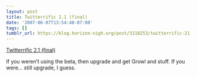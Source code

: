 ```yaml
---
layout: post
title: Twitterrific 2.1 (final)
date: '2007-06-07T13:54:48-07:00'
tags: []
tumblr_url: https://blog.horizon-nigh.org/post/3118253/twitterrific-21-final
---
```

[Twitterrific 2.1 (final)](http://iconfactory.com/software/twitterrific)  

If you weren’t using the beta, then upgrade and get Growl and stuff. If you were… still upgrade, I guess.

